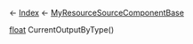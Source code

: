← [Index](Api-Index) ← [MyResourceSourceComponentBase](VRage.Game.Components.MyResourceSourceComponentBase)

[float](System.Single) CurrentOutputByType()